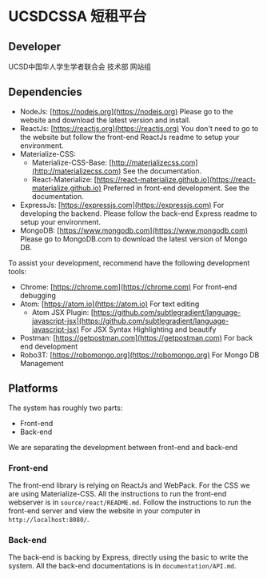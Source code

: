 # UCSDCSSA 短租平台

## Developer

UCSD中国华人学生学者联合会 技术部 网站组

## Dependencies

- NodeJs: [https://nodejs.org](https://nodejs.org) Please go to the website and download the latest version and install.
- ReactJs: [https://reactjs.org](https://reactjs.org) You don't need to go to the website but follow the front-end ReactJs readme to setup your environment.
- Materialize-CSS:
    - Materialize-CSS-Base: [http://materializecss.com](http://materializecss.com) See the documentation.
    - React-Materialize: [https://react-materialize.github.io](https://react-materialize.github.io) Preferred in front-end development. See the documentation.
- ExpressJs: [https://expressjs.com](https://expressjs.com) For developing the backend. Please follow the back-end Express readme to setup your environment.
- MongoDB: [https://www.mongodb.com](https://www.mongodb.com) Please go to MongoDB.com to download the latest version of Mongo DB.

To assist your development, recommend have the following development tools:

- Chrome: [https://chrome.com](https://chrome.com) For front-end debugging
- Atom: [https://atom.io](https://atom.io) For text editing
    - Atom JSX Plugin: [https://github.com/subtlegradient/language-javascript-jsx](https://github.com/subtlegradient/language-javascript-jsx) For JSX Syntax Highlighting and beautify
- Postman: [https://getpostman.com](https://getpostman.com) For back end development
- Robo3T: [https://robomongo.org](https://robomongo.org) For Mongo DB Management

## Platforms

The system has roughly two parts:

- Front-end
- Back-end

We are separating the development between front-end and back-end

### Front-end

The front-end library is relying on ReactJs and WebPack. For the CSS we are
using Materialize-CSS. All the instructions to run the front-end webserver
is in `source/react/README.md`. Follow the instructions to run the front-end
server and view the website in your computer in `http://localhost:8080/`.

### Back-end

The back-end is backing by Express, directly using the basic to write the 
system. All the back-end documentations is in `documentation/API.md`.
